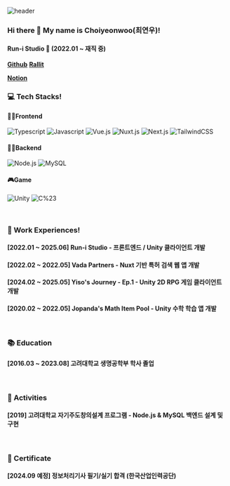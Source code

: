 
![header](https://capsule-render.vercel.app/api?type=slice&color=89CFF0&height=300&section=header&text=Choi%20yeonwoo&fontSize=90)
### Hi there 👋 My name is Choiyeonwoo(최연우)!
#### Run-i Studio 💼 (2022.01 ~ 재직 중)

**[Github](https://github.com/yeonwoochoi)**  **[Rallit](https://www.rallit.com/resumes/1601508@rud527/%EC%B5%9C%EC%97%B0%EC%9A%B0)**

**[Notion](https://www.notion.so/21d642209e4d800c842bd3cb5941b507?source=copy_link)**


### 💻 Tech Stacks! 

#### 🧑‍💻Frontend
![Typescript](https://img.shields.io/badge/Typescript-3178C6?style=flat-square&logo=typescript&logoColor=black) 
![Javascript](https://img.shields.io/badge/Javascript-F7DF1E?style=flat-square&logo=javascript&logoColor=black) 
![Vue.js](https://img.shields.io/badge/Vue.js-4FC08D?style=flat-square&logo=Vue.js&logoColor=white) 
![Nuxt.js](https://img.shields.io/badge/Nuxt.js-00DC82?style=flat-square&logo=Nuxt.js&logoColor=white) 
![Next.js](https://img.shields.io/badge/Next.js-000000?style=flat-square&logo=Next.js&logoColor=white) 
![TailwindCSS](https://img.shields.io/badge/TailwindCSS-06B6D4?style=flat-square&logo=TailwindCSS&logoColor=white)

#### 🧑‍💻Backend
![Node.js](https://img.shields.io/badge/Node.js-339933?style=flat-square&logo=Node.js&logoColor=white) 
![MySQL](https://img.shields.io/badge/MySQL-4479A1?style=flat-square&logo=MySQL&logoColor=white)

#### 🎮Game
![Unity](https://img.shields.io/badge/Unity-000000?style=flat-square&logo=Unity&logoColor=white) 
![C%23](https://img.shields.io/badge/C%23-239120?style=flat-square&logo=C%20Sharp&logoColor=white)


<br/>

### 🔭 Work Experiences!

#### [2022.01 ~ 2025.06] Run-i Studio - 프론트엔드 / Unity 클라이언트 개발  
#### [2022.02 ~ 2022.05] Vada Partners - Nuxt 기반 특허 검색 웹 앱 개발  
#### [2024.02 ~ 2025.05] Yiso's Journey - Ep.1 - Unity 2D RPG 게임 클라이언트 개발  
#### [2020.02 ~ 2022.05] Jopanda's Math Item Pool - Unity 수학 학습 앱 개발  

<br/>

### 📚 Education
#### [2016.03 ~ 2023.08] 고려대학교 생명공학부 학사 졸업

<br/>

### 📂 Activities
#### [2019] 고려대학교 자기주도창의설계 프로그램 - Node.js & MySQL 백엔드 설계 및 구현

<br/>

### 📜 Certificate
#### [2024.09 예정] 정보처리기사 필기/실기 합격 (한국산업인력공단)

<br/>



<!--
**yeonwoochoi/yeonwoochoi** is a ✨ _special_ ✨ repository because its `README.md` (this file) appears on your GitHub profile.
[![Choiyeonwoo's GitHub stats](https://github-readme-stats.vercel.app/api?username=Choiyeonwoo)](https://github.com/yeonwoochoi/github-readme-stats)
[![Top Langs](https://github-readme-stats.vercel.app/api/top-langs/?username=Choiyeonwoo&layout=compact)](https://github.com/anuraghazra/github-readme-stats)
  
Here are some ideas to get you started:

- 🔭 I’m currently working on ...
- 🌱 I’m currently learning ...
- 👯 I’m looking to collaborate on ...
- 🤔 I’m looking for help with ...
- 💬 Ask me about ...
- 📫 How to reach me: ...
- 😄 Pronouns: ...
- ⚡ Fun fact: ...
-->
